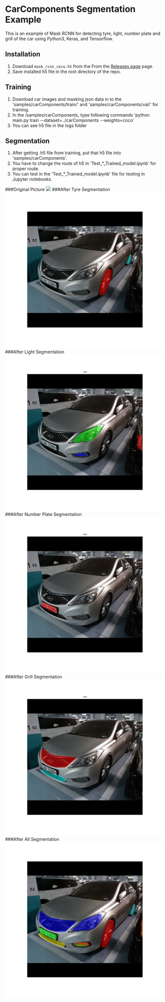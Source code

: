 # CarComponents Segmentation Example
This is an example of Mask RCNN for detecting tyre, light, number plate and grill of the car
using Python3, Keras, and Tensorflow.

## Installation
1. Download `mask_rcnn_coco.h5` from the From the [Releases page](https://github.com/matterport/Mask_RCNN/releases) page. 
2. Save installed h5 file in the root directory of the repo.

## Training
1. Download car images and masking json data in to the 'samples/carComponents/train/' and 'samples/carComponents/val/' for training.
2. In the /samples/carComponents, type following commands
'python main.py train --dataset=../carComponents --weights=coco'
3. You can see h5 file in the logs folder

## Segmentation
1. After getting .h5 file from training, put that h5 file into 'samples/carComponents'.
2. You have to change the route of h5 in 'Test_*_Trained_model.ipynb' for proper route.
3. You can test in the 'Test_*_Trained_model.ipynb' file for testing in Jupyter notebooks.

###Original Picture
![](assets/original/4.jpg)
###After Tyre Segmentation
![](assets/tyre/4.jpg)
###After Light Segmentation
![](assets/light/4.jpg)
###After Number Plate Segmentation
![](assets/number/4.jpg)
###After Grill Segmentation
![](assets/grill/4.jpg)
###After All Segmentation
![](assets/total/4.jpg)